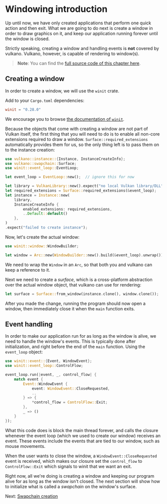 # Windowing introduction

Up until now, we have only created applications that perform one quick action and then exit. What
we are going to do next is create a window in order to draw graphics on it, and keep our
application running forever until the window is closed.

Strictly speaking, creating a window and handling events is **not** covered by vulkano. Vulkano,
however, is capable of rendering to window(s).

> **Note**: You can find the [full source code of this chapter
> here](https://github.com/vulkano-rs/vulkano-book/blob/main/chapter-code/07-windowing/main.rs).

## Creating a window

In order to create a window, we will use the `winit` crate.

Add to your `Cargo.toml` dependencies:

```toml
winit = "0.28.0"
```

We encourage you to browse [the documentation of `winit`](https://docs.rs/winit/0.28.0/winit/).

Because the objects that come with creating a window are not part of Vulkan itself, the first thing
that you will need to do is to enable all non-core extensions required to draw a window.
`Surface::required_extensions` automatically provides them for us, so the only thing left is to
pass them on to the instance creation:

```rust
use vulkano::instance::{Instance, InstanceCreateInfo};
use vulkano::swapchain::Surface;
use winit::event_loop::EventLoop;

let event_loop = EventLoop::new();  // ignore this for now

let library = VulkanLibrary::new().expect("no local Vulkan library/DLL");
let required_extensions = Surface::required_extensions(&event_loop);
let instance = Instance::new(
    library,
    InstanceCreateInfo {
        enabled_extensions: required_extensions,
        ..Default::default()
    },
)
.expect("failed to create instance");
```

Now, let's create the actual window:

```rust
use winit::window::WindowBuilder;

let window = Arc::new(WindowBuilder::new().build(&event_loop).unwrap());
```

We need to wrap the `Window` in an `Arc`, so that both you and vulkano can keep a reference to it.

Next we need to create a *surface*, which is a cross-platform abstraction over the actual window
object, that vulkano can use for rendering:

```rust
let surface = Surface::from_window(instance.clone(), window.clone());
```

After you made the change, running the program should now open a window, then immediately close it
when the `main` function exits.

## Event handling

In order to make our application run for as long as the window is alive, we need to handle the
window's events. This is typically done after initialization, and right before the end of the
`main` function. Using the `event_loop` object:

```rust
use winit::event::{Event, WindowEvent};
use winit::event_loop::ControlFlow;

event_loop.run(|event, _, control_flow| {
    match event {
        Event::WindowEvent {
            event: WindowEvent::CloseRequested,
            ..
        } => {
            *control_flow = ControlFlow::Exit;
        },
        _ => ()
    }
});
```

What this code does is block the main thread forever, and calls the closure whenever the event
loop (which we used to create our window) receives an event. These events include the events that
are tied to our window, such as mouse movements.

When the user wants to close the window, a `WindowEvent::CloseRequested` event is received, which
makes our closure set the `control_flow` to `ControlFlow::Exit` which signals to winit that we want
an exit.

<!-- todo: is this correct? -->

<!-- > **Note**: Since there is nothing to stop it, the window will try to update as quickly as it can,
> likely using all the power it can get from one of your cores.
> We will change that, however, in the incoming chapters. -->

Right now, all we're doing is creating a window and keeping our program alive for as long as the
window isn't closed. The next section will show how to initialize what is called a *swapchain* on
the window's surface.

Next: [Swapchain creation](02-swapchain-creation.html)
